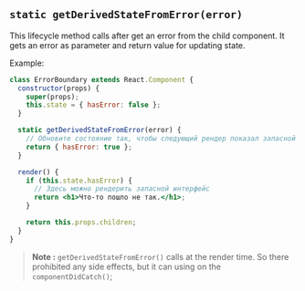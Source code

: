 ## `static getDerivedStateFromError(error)`

This lifecycle method calls after get an error from the child component. It gets an error as parameter and return value for updating state.

Example:

```jsx
class ErrorBoundary extends React.Component {
  constructor(props) {
    super(props);
    this.state = { hasError: false };
  }

  static getDerivedStateFromError(error) {
    // Обновите состояние так, чтобы следующий рендер показал запасной интерфейс.
    return { hasError: true };
  }

  render() {
    if (this.state.hasError) {
      // Здесь можно рендерить запасной интерфейс
      return <h1>Что-то пошло не так.</h1>;
    }

    return this.props.children;
  }
}
```

>**Note :** `getDerivedStateFromError()` calls  at the render time. So there prohibited any side effects, but it can using on the `componentDidCatch()`;